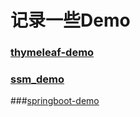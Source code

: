 # 记录一些Demo

### [thymeleaf-demo](https://github.com/huihaiwang/demo/tree/master/thymeleaf-demo)

 ### [ssm_demo](https://github.com/huihaiwang/demo/tree/master/ssm_demo)

###[springboot-demo](https://github.com/huihaiwang/demo/tree/master/springboot-demo)

 

